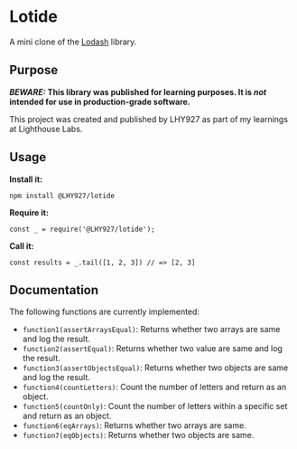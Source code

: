 # Lotide

A mini clone of the [Lodash](https://lodash.com) library.

## Purpose

**_BEWARE:_ This library was published for learning purposes. It is _not_ intended for use in production-grade software.**

This project was created and published by LHY927 as part of my learnings at Lighthouse Labs. 

## Usage

**Install it:**

`npm install @LHY927/lotide`

**Require it:**

`const _ = require('@LHY927/lotide');`

**Call it:**

`const results = _.tail([1, 2, 3]) // => [2, 3]`

## Documentation

The following functions are currently implemented:

* `function1(assertArraysEqual)`: Returns whether two arrays are same and log the result.
* `function2(assertEqual)`: Returns whether two value are same and log the result.
* `function3(assertObjectsEqual)`: Returns whether two objects are same and log the result.
* `function4(countLetters)`: Count the number of letters and return as an object.
* `function5(countOnly)`: Count the number of letters within a specific set and return as an object.
* `function6(eqArrays)`: Returns whether two arrays are same.
* `function7(eqObjects)`: Returns whether two objects are same.
